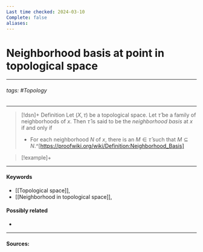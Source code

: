 ```yaml
---
Last time checked: 2024-03-10
Complete: false
aliases:
---
```

# Neighborhood basis at point in topological space
***
###### tags: #Topology 
***
>[!dsn]+ Definition
>Let $(X,\tau)$ be a topological space. Let $\hat{\tau}$ be a family of neighborhoods of $x$. Then $\hat{\tau}$ is said to be the *neighborhood basis* at $x$ if and only if
>- For each neighborhood $N$ of $x$, there is an $M\in\hat{\tau}$ such that $M\subseteq N$.^[https://proofwiki.org/wiki/Definition:Neighborhood_Basis]

>[!example]+ 
>
***
#### Keywords
- [[Topological space]],
- [[Neighborhood in topological space]],
#### Possibly related
- 
***
#### Sources: